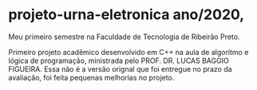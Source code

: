 # projeto-urna-eletronica ano/2020,

Meu primeiro semestre na Faculdade de Tecnologia de Ribeirão Preto.

Primeiro projeto acadêmico desenvolvido em C++ na aula de algoritmo e lógica de programação, ministrada pelo PROF. DR. LUCAS BAGGIO FIGUEIRA.
Essa não é a versão orignal que foi entregue no prazo da avaliação, foi feita pequenas melhorias no projeto. 
